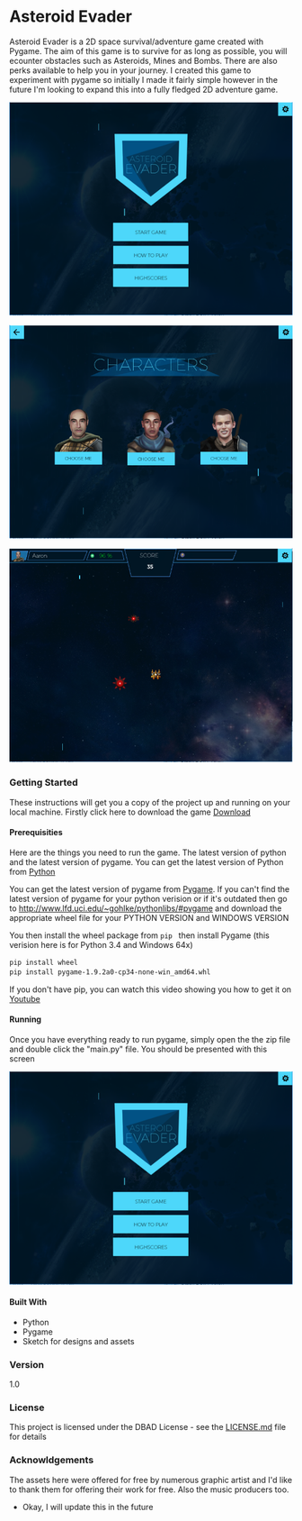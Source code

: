 # Asteroid Evader
Asteroid Evader is a 2D space survival/adventure game created with Pygame. The aim of this game is to survive for as long as possible, you will ecounter obstacles such as Asteroids, Mines and Bombs. There are also perks available to help you in your journey. I created this game to experiment with pygame so initially I made it fairly simple however in the future I'm looking to expand this into a fully fledged 2D adventure game.


![Alt text](5.png)

![Alt text](3.PNG)

![Alt text](4.PNG)

### Getting Started
These instructions will get you a copy of the project up and running on your local machine.
Firstly click here to download the game [Download](https://github.com/AaronKazah/Asteroid-Evader/archive/v1.0.zip)



#### Prerequisities
Here are the things you need to run the game. The latest version of python and the latest version of pygame. You can get the latest version of Python from [Python](https://www.python.org/)

You can get the latest version of pygame from [Pygame](http://www.pygame.org/download.shtml). If you can't find the latest version of pygame for your python verision or if it's outdated then go to http://www.lfd.uci.edu/~gohlke/pythonlibs/#pygame and download the appropriate wheel file for your PYTHON VERSION and WINDOWS VERSION

You then install the wheel package from ```pip ``` then install Pygame (this verision here is for Python 3.4 and Windows 64x)
```sh
pip install wheel
pip install pygame‑1.9.2a0‑cp34‑none‑win_amd64.whl
```
If you don't have pip, you can watch this video showing you how to get it on [Youtube](https://www.youtube.com/watch?v=zPMr0lEMqpo)



#### Running
Once you have everything ready to run pygame, simply open the the zip file and double click the "main.py" file. You should be presented with this screen

![Alt text](5.png)

#### Built With
- Python
- Pygame
- Sketch for designs and assets

### Version
1.0

### License
This project is licensed under the DBAD License - see the [LICENSE.md](http://www.dbad-license.org/) file for details

### Acknowldgements
The assets here were offered for free by numerous graphic artist and I'd like to thank them for offering their work for free. Also the music producers too.
- Okay, I will update this in the future

